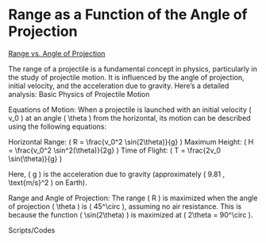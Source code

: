 # Range as a Function of the Angle of Projection

[Range vs. Angle of Projection](index.html)

The range of a projectile is a fundamental concept in physics, particularly in the study of projectile motion. It is influenced by the angle of projection, initial velocity, and the acceleration due to gravity. Here’s a detailed analysis:
Basic Physics of Projectile Motion

Equations of Motion: When a projectile is launched with an initial velocity ( v_0 ) at an angle ( \theta ) from the horizontal, its motion can be described using the following equations:

Horizontal Range: ( R = \frac{v_0^2 \sin(2\theta)}{g} )
Maximum Height: ( H = \frac{v_0^2 \sin^2(\theta)}{2g} )
Time of Flight: ( T = \frac{2v_0 \sin(\theta)}{g} )

Here, ( g ) is the acceleration due to gravity (approximately ( 9.81 , \text{m/s}^2 ) on Earth).

Range and Angle of Projection: The range ( R ) is maximized when the angle of projection ( \theta ) is ( 45^\circ ), assuming no air resistance. This is because the function ( \sin(2\theta) ) is maximized at ( 2\theta = 90^\circ ).

Scripts/Codes
    <script>
        // Constants
        const g = 9.81; // acceleration due to gravity in m/s^2
        const v0 = 20; // initial velocity in m/s

        // Generate angles from 0 to 90 degrees
        const angles = [];
        for (let i = 0; i <= 90; i++) {
            angles.push(i);
        }

        // Calculate ranges for each angle
        const ranges = angles.map(angle => {
            const radians = angle * Math.PI / 180;
            return (Math.pow(v0, 2) * Math.sin(2 * radians)) / g;
        });

        // Plot data
        const trace = {
            x: angles,
            y: ranges,
            type: 'scatter',
            mode: 'lines+markers',
            name: 'Range'
        };

        const layout = {
            title: 'Projectile Range vs. Angle of Projection',
            xaxis: { title: 'Angle of Projection (degrees)' },
            yaxis: { title: 'Range (meters)' }
        };

        Plotly.newPlot('plot', [trace], layout);
    </script>


